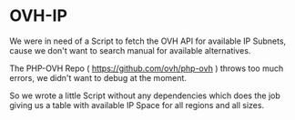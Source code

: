 # OVH-IP

We were in need of a Script to fetch the OVH API for available IP Subnets, cause we don't want to search manual for available alternatives. 

The PHP-OVH Repo ( https://github.com/ovh/php-ovh ) throws too much errors, we didn't want to debug at the moment. 

So we wrote a little Script without any dependencies which does the job giving us a table with available IP Space for all regions and all sizes. 

